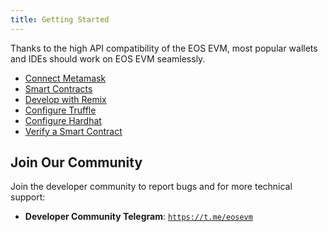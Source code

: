 ```yaml
---
title: Getting Started
---
```


Thanks to the high API compatibility of the EOS EVM, most popular wallets and IDEs should work on EOS EVM seamlessly.

- [Connect Metamask](./10_connect-metamask.md)
- [Smart Contracts](./20_smart-contracts.md)
- [Develop with Remix](./30_develop-with-remix.md)
- [Configure Truffle](./40_develop-with-truffle.md)
- [Configure Hardhat](./50_develop-with-hardhat.md)
- [Verify a Smart Contract](./60_how_to_verify_a_smart_contract.md)

## Join Our Community

Join the developer community to report bugs and for more technical support:

- **Developer Community Telegram**: [`https://t.me/eosevm`](https://t.me/eosevm)

